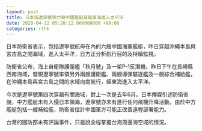 ```yaml
---
layout: post
title: 日本指遼寧號等六艘中國艦艇穿越東海進入太平洋
date: 2020-04-12 05:20:12.000000000 +08:00
categories: rthk
---
```


日本防衛省表示，包括遼寧號航母在內的六艘中國海軍艦艇，昨日穿越沖繩本島與宮古島之間海域，進入太平洋，日方正分析航行目的及持續監視。

防衛省公布，海上自衛隊護衛艦「秋月號」及一架P-1反潛機，昨日下午在長崎縣西南海域，發現遼寧號率領另外兩艘護衛艦、兩艘導彈驅逐艦及一艘綜合補給艦，在沖繩本島與宮古島之間的水域向南航行，經東海進入太平洋。

今次是遼寧號第四次穿越有關海域，對上一次是去年6月。日本傳媒引述防衛省說，中方艦艇未有入侵日本領海，遼寧號亦未有進行任何飛機升降活動，由於中方艦艇包括一艘補給艦，防衛省估計中國軍方可能正改善遠程部署能力。

台灣的國防部未有評論事件，只是說全程掌握台海周邊海空域的情況。
